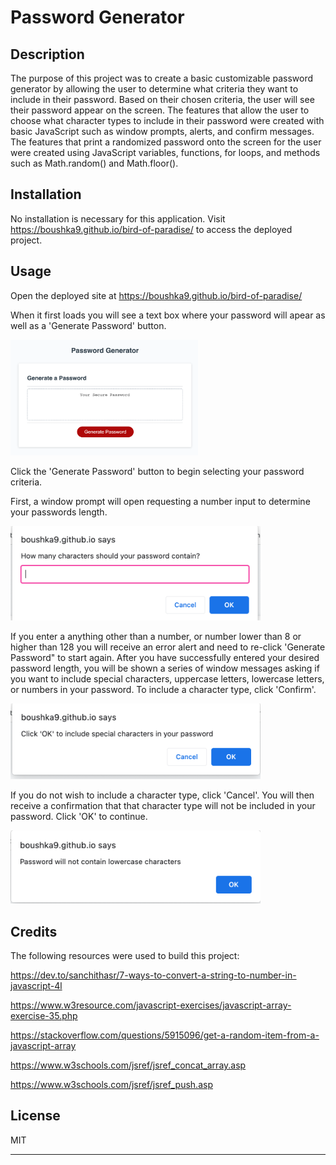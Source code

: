# Password Generator 

## Description
The purpose of this project was to create a basic customizable password generator by allowing the user to determine what criteria they want to include in their password. Based on their chosen criteria, the user will see their password appear on the screen. The features that allow the user to choose what character types to include in their password were created with basic JavaScript such as window prompts, alerts, and confirm messages. The features that print a randomized password onto the screen for the user were created using JavaScript variables, functions, for loops, and methods such as Math.random() and Math.floor().


## Installation

No installation is necessary for this application. Visit https://boushka9.github.io/bird-of-paradise/ to access the deployed project.

## Usage

Open the deployed site at https://boushka9.github.io/bird-of-paradise/ 

When it first loads you will see a text box where your password will apear as well as a 'Generate Password' button.

<img src="./assets/static.png" alt="Deployed site upon loading" width="300">

Click the 'Generate Password' button to begin selecting your password criteria.

First, a window prompt will open requesting a number input to determine your passwords length.

<img src="./assets/length.png" alt="Enter desired length" width="400">

If you enter a anything other than a number, or number lower than 8 or higher than 128 you will receive an error alert and need to re-click 'Generate Password" to start again.
After you have successfully entered your desired password length, you will be shown a series of window messages asking if you want to include special characters, uppercase letters, lowercase letters, or numbers in your password. 
To include a character type, click 'Confirm'.

<img src="./assets/confirm-cancel.png" alt="Include special character? Confirm or Cancel" width="400">

If you do not wish to include a character type, click 'Cancel'. You will then receive a confirmation that that character type will not be included in your password. Click 'OK' to continue.

<img src="./assets/cancel-alert.png" alt="Password will not contain lowercase characters. 'OK'" width="400">

## Credits

The following resources were used to build this project:

https://dev.to/sanchithasr/7-ways-to-convert-a-string-to-number-in-javascript-4l

https://www.w3resource.com/javascript-exercises/javascript-array-exercise-35.php

https://stackoverflow.com/questions/5915096/get-a-random-item-from-a-javascript-array

https://www.w3schools.com/jsref/jsref_concat_array.asp

https://www.w3schools.com/jsref/jsref_push.asp


## License
MIT 

---

